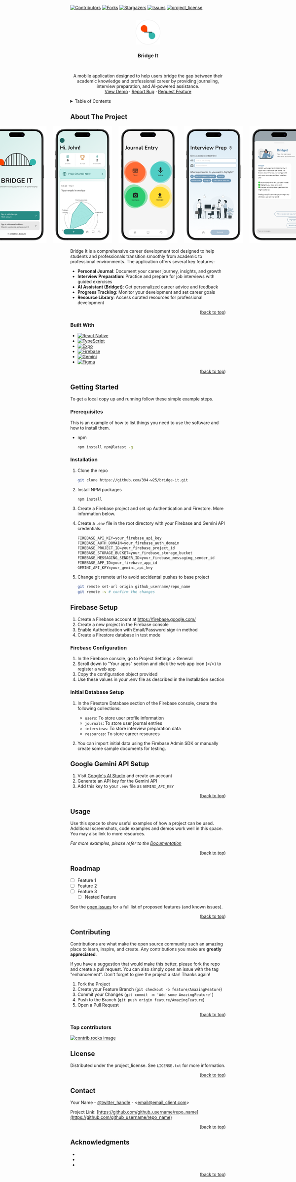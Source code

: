 <!-- Improved compatibility of back to top link: See: https://github.com/othneildrew/Best-README-Template/pull/73 -->
<a id="readme-top"></a>
<!--
*** Thanks for checking out the Best-README-Template. If you have a suggestion
*** that would make this better, please fork the repo and create a pull request
*** or simply open an issue with the tag "enhancement".
*** Don't forget to give the project a star!
*** Thanks again! Now go create something AMAZING! :D
-->

<!-- PROJECT SHIELDS -->
<!--
*** I'm using markdown "reference style" links for readability.
*** Reference links are enclosed in brackets [ ] instead of parentheses ( ).
*** See the bottom of this document for the declaration of the reference variables
*** for contributors-url, forks-url, etc. This is an optional, concise syntax you may use.
*** https://www.markdownguide.org/basic-syntax/#reference-style-links
-->
[![Contributors][contributors-shield]][contributors-url]
[![Forks][forks-shield]][forks-url]
[![Stargazers][stars-shield]][stars-url]
[![Issues][issues-shield]][issues-url]
[![project_license][license-shield]][license-url]

<!-- PROJECT LOGO -->
<br />
<div align="center">
  <a href="https://github.com/394-w25/bridge-it/">
    <img src="assets/images/temp_logo.png" alt="Logo" width="80" height="80">
  </a>

<h3 align="center">Bridge It</h3>
<br />
  <p align="center">
    A mobile application designed to help users bridge the gap between their academic knowledge and professional career by providing journaling, interview preparation, and AI-powered assistance.
<!--     <a href="https://github.com/github_username/repo_name"><strong>Explore the docs »</strong></a>
    <br /> -->
    <br />
    <a href="http://www.responsinator.com/?url=https%3A%2F%2Ffloppi-c55d5.web.app%2F">View Demo</a>
    &middot;
    <a href="https://github.com/394-w25/bridge-it/issues/new?labels=bug&template=bug-report---.md">Report Bug</a>
    &middot;
    <a href="https://github.com/394-w25/bridge-it/issues/new?labels=enhancement&template=feature-request---.md">Request Feature</a>
  </p>
</div>

<!-- TABLE OF CONTENTS -->
<details>
  <summary>Table of Contents</summary>
  <ol>
    <li>
      <a href="#about-the-project">About The Project</a>
      <ul>
        <li><a href="#built-with">Built With</a></li>
      </ul>
    </li>
    <li>
      <a href="#getting-started">Getting Started</a>
      <ul>
        <li><a href="#prerequisites">Prerequisites</a></li>
        <li><a href="#installation">Installation</a></li>
      </ul>
    </li>
    <li><a href="#usage">Usage</a></li>
    <li><a href="#roadmap">Roadmap</a></li>
    <li><a href="#contributing">Contributing</a></li>
    <li><a href="#license">License</a></li>
    <li><a href="#contact">Contact</a></li>
    <li><a href="#acknowledgments">Acknowledgments</a></li>
  </ol>
</details>

<!-- ABOUT THE PROJECT -->
## About The Project
<!-- [![Product Name Screen Shot][product-screenshot]](https://example.com) -->
<div style="display: flex; flex-wrap: nowrap; justify-content: center; align-items: center;">
  <img src="assets/images/Mock Up 1.png" alt="Login" height="380" style="margin: 0 10px;">
  <img src="assets/images/Mock Up 2.png" alt="Dashboard" height="380" style="margin: 0 10px;">
  <img src="assets/images/Mock Up 3.png" alt="Journal Entry" height="380" style="margin: 0 10px;">
  <img src="assets/images/Mock Up 4.png" alt="Interview Prep" height="380" style="margin: 0 10px;">
  <img src="assets/images/Mock Up 5.png" alt="Bridget AI" height="380" style="margin: 0 10px;">
</div>

<br />
Bridge It is a comprehensive career development tool designed to help students and professionals transition smoothly from academic to professional environments. The application offers several key features:

- **Personal Journal**: Document your career journey, insights, and growth
- **Interview Preparation**: Practice and prepare for job interviews with guided exercises
- **AI Assistant (Bridget)**: Get personalized career advice and feedback
- **Progress Tracking**: Monitor your development and set career goals
- **Resource Library**: Access curated resources for professional development

<!-- Here's a blank template to get started. To avoid retyping too much info, do a search and replace with your text editor for the following: `github_username`, `repo_name`, `twitter_handle`, `linkedin_username`, `email_client`, `email`, `project_title`, `project_description`, `project_license` -->

<p align="right">(<a href="#readme-top">back to top</a>)</p>

### Built With

* [![React Native][React Native]][React-url]
* [![TypeScript][TypeScript]][TypeScript-url]
* [![Expo][Expo]][Expo-url]
* [![Firebase][Firebase]][Firebase-url]
* [![Gemini][Gemini]][Gemini-url]
* [![Figma][Figma]][Figma-url]

<p align="right">(<a href="#readme-top">back to top</a>)</p>

<!-- GETTING STARTED -->
## Getting Started

To get a local copy up and running follow these simple example steps.

### Prerequisites

This is an example of how to list things you need to use the software and how to install them.

* npm

  ```sh
  npm install npm@latest -g
  ```

### Installation

1. Clone the repo

   ```sh
   git clone https://github.com/394-w25/bridge-it.git
   ```

2. Install NPM packages

   ```sh
   npm install
   ```

3. Create a Firebase project and set up Authentication and Firestore. More information below.

4. Create a `.env` file in the root directory with your Firebase and Gemini API credentials:

   ```
   FIREBASE_API_KEY=your_firebase_api_key
   FIREBASE_AUTH_DOMAIN=your_firebase_auth_domain
   FIREBASE_PROJECT_ID=your_firebase_project_id
   FIREBASE_STORAGE_BUCKET=your_firebase_storage_bucket
   FIREBASE_MESSAGING_SENDER_ID=your_firebase_messaging_sender_id
   FIREBASE_APP_ID=your_firebase_app_id
   GEMINI_API_KEY=your_gemini_api_key
   ```

5. Change git remote url to avoid accidental pushes to base project

   ```sh
   git remote set-url origin github_username/repo_name
   git remote -v # confirm the changes
   ```

## Firebase Setup

1. Create a Firebase account at <https://firebase.google.com/>
2. Create a new project in the Firebase console
3. Enable Authentication with Email/Password sign-in method
4. Create a Firestore database in test mode

### Firebase Configuration

1. In the Firebase console, go to Project Settings > General
2. Scroll down to "Your apps" section and click the web app icon (</>) to register a web app
3. Copy the configuration object provided
4. Use these values in your .env file as described in the Installation section

### Initial Database Setup

1. In the Firestore Database section of the Firebase console, create the following collections:

    * `users`: To store user profile information
    * `journals`: To store user journal entries
    * `interviews`: To store interview preparation data
    * `resources`: To store career resources

2. You can import initial data using the Firebase Admin SDK or manually create some sample documents for testing.

## Google Gemini API Setup

1. Visit [Google's AI Studio][GoogleAPI-url] and create an account
2. Generate an API key for the Gemini API
3. Add this key to your `.env` file as `GEMINI_API_KEY`

<p align="right">(<a href="#readme-top">back to top</a>)</p>

<!-- USAGE EXAMPLES -->
## Usage

Use this space to show useful examples of how a project can be used. Additional screenshots, code examples and demos work well in this space. You may also link to more resources.

_For more examples, please refer to the [Documentation](https://example.com)_

<p align="right">(<a href="#readme-top">back to top</a>)</p>

<!-- ROADMAP -->
## Roadmap

* [ ] Feature 1
* [ ] Feature 2
* [ ] Feature 3
  * [ ] Nested Feature

See the [open issues](https://github.com/github_username/repo_name/issues) for a full list of proposed features (and known issues).

<p align="right">(<a href="#readme-top">back to top</a>)</p>

<!-- CONTRIBUTING -->
## Contributing

Contributions are what make the open source community such an amazing place to learn, inspire, and create. Any contributions you make are **greatly appreciated**.

If you have a suggestion that would make this better, please fork the repo and create a pull request. You can also simply open an issue with the tag "enhancement".
Don't forget to give the project a star! Thanks again!

1. Fork the Project
2. Create your Feature Branch (`git checkout -b feature/AmazingFeature`)
3. Commit your Changes (`git commit -m 'Add some AmazingFeature'`)
4. Push to the Branch (`git push origin feature/AmazingFeature`)
5. Open a Pull Request

<p align="right">(<a href="#readme-top">back to top</a>)</p>

### Top contributors

<a href="https://github.com/github_username/repo_name/graphs/contributors">
  <img src="https://contrib.rocks/image?repo=github_username/repo_name" alt="contrib.rocks image" />
</a>

<!-- LICENSE -->
## License

Distributed under the project_license. See `LICENSE.txt` for more information.

<p align="right">(<a href="#readme-top">back to top</a>)</p>

<!-- CONTACT -->
## Contact

Your Name - [@twitter_handle](https://twitter.com/twitter_handle) - <email@email_client.com>

Project Link: [https://github.com/github_username/repo_name](https://github.com/github_username/repo_name)

<p align="right">(<a href="#readme-top">back to top</a>)</p>

<!-- ACKNOWLEDGMENTS -->
## Acknowledgments

* []()
* []()
* []()

<p align="right">(<a href="#readme-top">back to top</a>)</p>

<!-- MARKDOWN LINKS & IMAGES -->
<!-- https://www.markdownguide.org/basic-syntax/#reference-style-links -->
[contributors-shield]: https://img.shields.io/github/contributors/github_username/repo_name.svg?style=for-the-badge
[contributors-url]: https://github.com/394-w25/bridge-it/graphs/contributors
[forks-shield]: https://img.shields.io/github/forks/github_username/repo_name.svg?style=for-the-badge
[forks-url]: https://github.com/394-w25/bridge-it/network/members
[stars-shield]: https://img.shields.io/github/stars/github_username/repo_name.svg?style=for-the-badge
[stars-url]: https://github.com/394-w25/bridge-it/stargazers
[issues-shield]: https://img.shields.io/github/issues/github_username/repo_name.svg?style=for-the-badge
[issues-url]: https://github.com/394-w25/bridge-it/issues
[license-shield]: https://img.shields.io/github/license/github_username/repo_name.svg?style=for-the-badge
[license-url]: https://github.com/394-w25/bridge-it/blob/master/LICENSE.txt

[React Native]: https://img.shields.io/badge/react_native-%2320232a.svg?style=for-the-badge&logo=react&logoColor=%2361DAFB
[React-url]: https://reactnative.dev/
[Firebase]: https://img.shields.io/badge/firebase-a08021?style=for-the-badge&logo=firebase&logoColor=ffcd34
[Firebase-url]: http://firebase.google.com/
[Gemini]: https://img.shields.io/badge/google%20gemini-8E75B2?style=for-the-badge&logo=google%20gemini&logoColor=white
[Gemini-url]: https://ai.google.dev/
[Figma]: https://img.shields.io/badge/figma-%23F24E1E.svg?style=for-the-badge&logo=figma&logoColor=white
[Figma-url]: http://figma.com/
[Expo]: https://img.shields.io/badge/expo-1C1E24?style=for-the-badge&logo=expo&logoColor=#D04A37
[Expo-url]: https://expo.dev/
[TypeScript]: https://img.shields.io/badge/typescript-%23007ACC.svg?style=for-the-badge&logo=typescript&logoColor=white
[TypeScript-url]: https://www.typescriptlang.org/

[GoogleAPI-url]: https://aistudio.google.com/prompts/new_chat